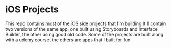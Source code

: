 # iOS Projects

This repo contains most of the iOS side projects that I'm building
It'll contain two versions of the same app, one built using Storyboards and Interface Builder, the other using good old code.
Some of the projects are built along with a udemy course, the others are apps that I built for fun.